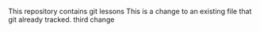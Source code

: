 This repository contains git lessons
This is a change to an existing file that git already tracked.
third change